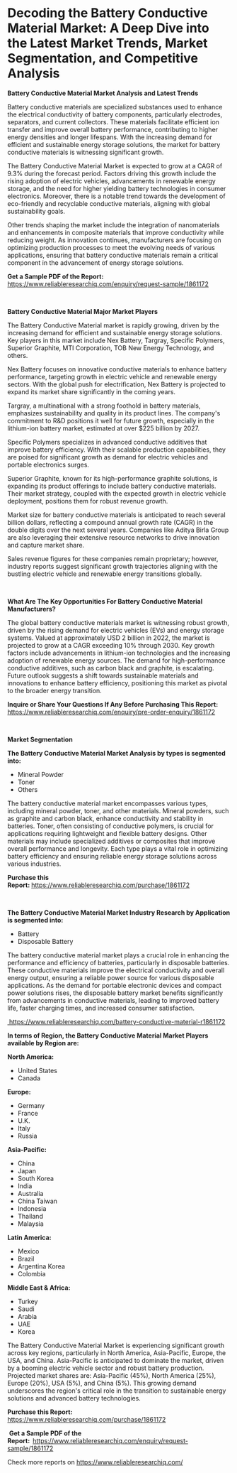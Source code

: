 <p><h1>Decoding the Battery Conductive Material Market: A Deep Dive into the Latest Market Trends, Market Segmentation, and Competitive Analysis</h1></p><p><strong>Battery Conductive Material Market Analysis and Latest Trends</strong></p>
<p><p>Battery conductive materials are specialized substances used to enhance the electrical conductivity of battery components, particularly electrodes, separators, and current collectors. These materials facilitate efficient ion transfer and improve overall battery performance, contributing to higher energy densities and longer lifespans. With the increasing demand for efficient and sustainable energy storage solutions, the market for battery conductive materials is witnessing significant growth.</p><p>The Battery Conductive Material Market is expected to grow at a CAGR of 9.3% during the forecast period. Factors driving this growth include the rising adoption of electric vehicles, advancements in renewable energy storage, and the need for higher yielding battery technologies in consumer electronics. Moreover, there is a notable trend towards the development of eco-friendly and recyclable conductive materials, aligning with global sustainability goals.</p><p>Other trends shaping the market include the integration of nanomaterials and enhancements in composite materials that improve conductivity while reducing weight. As innovation continues, manufacturers are focusing on optimizing production processes to meet the evolving needs of various applications, ensuring that battery conductive materials remain a critical component in the advancement of energy storage solutions.</p></p>
<p><strong>Get a Sample PDF of the Report:&nbsp;</strong> <a href="https://www.reliableresearchiq.com/enquiry/request-sample/1861172?utm_campaign=1170&utm_medium=2&utm_source=Github&utm_content=ia&utm_term=03022025&utm_id=battery-conductive-material">https://www.reliableresearchiq.com/enquiry/request-sample/1861172</a></p>
<p>&nbsp;</p>
<p><strong>Battery Conductive Material Major Market Players</strong></p>
<p><p>The Battery Conductive Material market is rapidly growing, driven by the increasing demand for efficient and sustainable energy storage solutions. Key players in this market include Nex Battery, Targray, Specific Polymers, Superior Graphite, MTI Corporation, TOB New Energy Technology, and others. </p><p>Nex Battery focuses on innovative conductive materials to enhance battery performance, targeting growth in electric vehicle and renewable energy sectors. With the global push for electrification, Nex Battery is projected to expand its market share significantly in the coming years.</p><p>Targray, a multinational with a strong foothold in battery materials, emphasizes sustainability and quality in its product lines. The company's commitment to R&D positions it well for future growth, especially in the lithium-ion battery market, estimated at over $225 billion by 2027.</p><p>Specific Polymers specializes in advanced conductive additives that improve battery efficiency. With their scalable production capabilities, they are poised for significant growth as demand for electric vehicles and portable electronics surges.</p><p>Superior Graphite, known for its high-performance graphite solutions, is expanding its product offerings to include battery conductive materials. Their market strategy, coupled with the expected growth in electric vehicle deployment, positions them for robust revenue growth.</p><p>Market size for battery conductive materials is anticipated to reach several billion dollars, reflecting a compound annual growth rate (CAGR) in the double digits over the next several years. Companies like Aditya Birla Group are also leveraging their extensive resource networks to drive innovation and capture market share.</p><p>Sales revenue figures for these companies remain proprietary; however, industry reports suggest significant growth trajectories aligning with the bustling electric vehicle and renewable energy transitions globally.</p></p>
<p>&nbsp;</p>
<p><strong>What Are The Key Opportunities For Battery Conductive Material Manufacturers?</strong></p>
<p><p>The global battery conductive materials market is witnessing robust growth, driven by the rising demand for electric vehicles (EVs) and energy storage systems. Valued at approximately USD 2 billion in 2022, the market is projected to grow at a CAGR exceeding 10% through 2030. Key growth factors include advancements in lithium-ion technologies and the increasing adoption of renewable energy sources. The demand for high-performance conductive additives, such as carbon black and graphite, is escalating. Future outlook suggests a shift towards sustainable materials and innovations to enhance battery efficiency, positioning this market as pivotal to the broader energy transition.</p></p>
<p><strong>Inquire or Share Your Questions If Any Before Purchasing This Report:</strong> <a href="https://www.reliableresearchiq.com/enquiry/pre-order-enquiry/1861172?utm_campaign=1170&utm_medium=2&utm_source=Github&utm_content=ia&utm_term=03022025&utm_id=battery-conductive-material">https://www.reliableresearchiq.com/enquiry/pre-order-enquiry/1861172</a></p>
<p>&nbsp;</p>
<p><strong>Market Segmentation</strong></p>
<p><strong>The Battery Conductive Material Market Analysis by types is segmented into:</strong></p>
<p><ul><li>Mineral Powder</li><li>Toner</li><li>Others</li></ul></p>
<p><p>The battery conductive material market encompasses various types, including mineral powder, toner, and other materials. Mineral powders, such as graphite and carbon black, enhance conductivity and stability in batteries. Toner, often consisting of conductive polymers, is crucial for applications requiring lightweight and flexible battery designs. Other materials may include specialized additives or composites that improve overall performance and longevity. Each type plays a vital role in optimizing battery efficiency and ensuring reliable energy storage solutions across various industries.</p></p>
<p><strong>Purchase this Report:&nbsp;</strong><a href="https://www.reliableresearchiq.com/purchase/1861172?utm_campaign=1170&utm_medium=2&utm_source=Github&utm_content=ia&utm_term=03022025&utm_id=battery-conductive-material">https://www.reliableresearchiq.com/purchase/1861172</a></p>
<p>&nbsp;</p>
<p><strong>The Battery Conductive Material Market Industry Research by Application is segmented into:</strong></p>
<p><ul><li>Battery</li><li>Disposable Battery</li></ul></p>
<p><p>The battery conductive material market plays a crucial role in enhancing the performance and efficiency of batteries, particularly in disposable batteries. These conductive materials improve the electrical conductivity and overall energy output, ensuring a reliable power source for various disposable applications. As the demand for portable electronic devices and compact power solutions rises, the disposable battery market benefits significantly from advancements in conductive materials, leading to improved battery life, faster charging times, and increased consumer satisfaction.</p></p>
<p><a href="https://www.reliableresearchiq.com/battery-conductive-material-r1861172?utm_campaign=1170&utm_medium=2&utm_source=Github&utm_content=ia&utm_term=03022025&utm_id=battery-conductive-material">&nbsp;https://www.reliableresearchiq.com/battery-conductive-material-r1861172</a></p>
<p><strong>In terms of Region, the Battery Conductive Material Market Players available by Region are:</strong></p>
<p>
    <p> <strong> North America: </strong>
        <ul>
            <li>United States</li>
            <li>Canada</li>
        </ul>
        </p> 
    <p> <strong> Europe: </strong>
        <ul>
            <li>Germany</li>
            <li>France</li>
            <li>U.K.</li>
            <li>Italy</li>
            <li>Russia</li>
        </ul>
        </p> 
    <p> <strong> Asia-Pacific: </strong>
        <ul>
            <li>China</li>
            <li>Japan</li>
            <li>South Korea</li>
            <li>India</li>
            <li>Australia</li>
            <li>China Taiwan</li>
            <li>Indonesia</li>
            <li>Thailand</li>
            <li>Malaysia</li>
        </ul>
        </p> 
    <p> <strong> Latin America: </strong>
        <ul>
            <li>Mexico</li>
            <li>Brazil</li>
            <li>Argentina Korea</li>
            <li>Colombia</li>
        </ul>
        </p> 
    <p> <strong> Middle East & Africa: </strong>
        <ul>
            <li>Turkey</li>
            <li>Saudi</li>
            <li>Arabia</li>
            <li>UAE</li>
            <li>Korea</li>
        </ul>
    </p>
    </p>
<p><p>The Battery Conductive Material Market is experiencing significant growth across key regions, particularly in North America, Asia-Pacific, Europe, the USA, and China. Asia-Pacific is anticipated to dominate the market, driven by a booming electric vehicle sector and robust battery production. Projected market shares are: Asia-Pacific (45%), North America (25%), Europe (20%), USA (5%), and China (5%). This growing demand underscores the region's critical role in the transition to sustainable energy solutions and advanced battery technologies.</p></p>
<p><strong>Purchase this Report: </strong><a href="https://www.reliableresearchiq.com/purchase/1861172?utm_campaign=1170&utm_medium=2&utm_source=Github&utm_content=ia&utm_term=03022025&utm_id=battery-conductive-material">https://www.reliableresearchiq.com/purchase/1861172</a></p>
<p>&nbsp;<strong>Get a Sample PDF of the Report:&nbsp;&nbsp;</strong><a href="https://www.reliableresearchiq.com/enquiry/request-sample/1861172?utm_campaign=1170&utm_medium=2&utm_source=Github&utm_content=ia&utm_term=03022025&utm_id=battery-conductive-material">https://www.reliableresearchiq.com/enquiry/request-sample/1861172</a></p>
<p><strong></strong></p>
<p>Check more reports on <a href="https://www.reliableresearchiq.com/?utm_campaign=1170&utm_medium=2&utm_source=Github&utm_content=ia&utm_term=03022025&utm_id=battery-conductive-material">https://www.reliableresearchiq.com/</a></p>